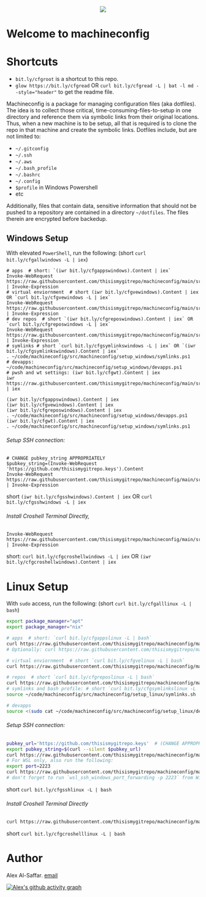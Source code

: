 
<p align="center">

<a href="https://github.com/thisismygitrepo/machineconfig/commits">
<img src="https://img.shields.io/github/commit-activity/m/thisismygitrepo/machineconfig" />
</a>

</p>


# Welcome to machineconfig

# Shortcuts
* `bit.ly/cfgroot` is a shortcut to this repo.
* `glow https://bit.ly/cfgread` OR `curl bit.ly/cfgread -L | bat -l md --style="header"` to get the readme file.

Machineconfig is a package for managing configuration files (aka dotfiles). The idea is to collect those critical, time-consuming-files-to-setup in one directory and reference them via symbolic links from their original locations. Thus, when a new machine is to be setup, all that is required is to clone the repo in that machine and create the symbolic links.
Dotfiles include, but are not limited to:
* `~/.gitconfig`
* `~/.ssh`
* `~/.aws`
* `~/.bash_profile`
* `~/.bashrc`
* `~/.config`
* `$profile` in Windows Powershell
* etc


Additionally, files that contain data, sensitive information that should not be pushed to a repository are contained in a directory `~/dotfiles`. The files therein are encrypted before backedup.


## Windows Setup
With elevated `PowerShell`, run the following: (short `curl bit.ly/cfgallwindows -L | iex`)
```shell
# apps  # short: `(iwr bit.ly/cfgappswindows).Content | iex`
Invoke-WebRequest https://raw.githubusercontent.com/thisismygitrepo/machineconfig/main/src/machineconfig/setup_windows/apps.ps1 | Invoke-Expression
# virtual enviornment  # short (iwr bit.ly/cfgvewindows).Content | iex OR `curl bit.ly/cfgvewindows -L | iex`
Invoke-WebRequest https://raw.githubusercontent.com/thisismygitrepo/machineconfig/main/src/machineconfig/setup_windows/ve.ps1 | Invoke-Expression
# dev repos  # short `(iwr bit.ly/cfgreposwindows).Content | iex` OR `curl bit.ly/cfgreposwindows -L | iex`
Invoke-WebRequest https://raw.githubusercontent.com/thisismygitrepo/machineconfig/main/src/machineconfig/setup_windows/repos.ps1 | Invoke-Expression
# symlinks # short `curl bit.ly/cfgsymlinkswindows -L | iex` OR `(iwr bit.ly/cfgsymlinkswindows).Content | iex`
. ~/code/machineconfig/src/machineconfig/setup_windows/symlinks.ps1
# devapps:
~/code/machineconfig/src/machineconfig/setup_windows/devapps.ps1
# pwsh and wt settings: (iwr bit.ly/cfgwt).Content | iex
iwr https://raw.githubusercontent.com/thisismygitrepo/machineconfig/main/src/machineconfig/setup_windows/wt_and_pwsh.ps1 | iex

```

```shell
(iwr bit.ly/cfgappswindows).Content | iex
(iwr bit.ly/cfgvewindows).Content | iex
(iwr bit.ly/cfgreposwindows).Content | iex
. ~/code/machineconfig/src/machineconfig/setup_windows/devapps.ps1
(iwr bit.ly/cfgwt).Content | iex
. ~/code/machineconfig/src/machineconfig/setup_windows/symlinks.ps1
```

###### Setup SSH connection:
```shell
# CHANGE pubkey_string APPROPRIATELY
$pubkey_string=(Invoke-WebRequest 'https://github.com/thisismygitrepo.keys').Content
Invoke-WebRequest https://raw.githubusercontent.com/thisismygitrepo/machineconfig/main/src/machineconfig/setup_windows/openssh_all.ps1 | Invoke-Expression
```
short `(iwr bit.ly/cfgsshwindows).Content | iex` OR `curl bit.ly/cfgsshwindows -L | iex`

###### Install Croshell Terminal Directly,
```shell
Invoke-WebRequest https://raw.githubusercontent.com/thisismygitrepo/machineconfig/main/src/machineconfig/setup_windows/web_shortcuts/croshell.ps1 | Invoke-Expression
```
short: `curl bit.ly/cfgcroshellwindows -L | iex` OR `(iwr bit.ly/cfgcroshellwindows).Content | iex`


# Linux Setup
With `sudo` access, run the following: (short `curl bit.ly/cfgalllinux -L | bash`)
```bash
export package_manager="apt"
export package_manager="nix"

# apps  # short: `curl bit.ly/cfgappslinux -L | bash`
curl https://raw.githubusercontent.com/thisismygitrepo/machineconfig/main/src/machineconfig/setup_linux/apps.sh | bash
# Optionally: curl https://raw.githubusercontent.com/thisismygitrepo/machineconfig/main/src/machineconfig/setup_linux/apps_dev.sh | bash

# virtual enviornment  # short `curl bit.ly/cfgvelinux -L | bash`
curl https://raw.githubusercontent.com/thisismygitrepo/machineconfig/main/src/machineconfig/setup_linux/ve.sh | bash

# repos  # short `curl bit.ly/cfgreposlinux -L | bash`
curl https://raw.githubusercontent.com/thisismygitrepo/machineconfig/main/src/machineconfig/setup_linux/repos.sh | bash
# symlinks and bash profile: # short `curl bit.ly/cfgsymlinkslinux -L | bash`
source ~/code/machineconfig/src/machineconfig/setup_linux/symlinks.sh  # requires sudo since it invloves chmod of dotfiles/.ssh, however sudo doesn't work with source. best to have sudo -s earlier.

# devapps
source <(sudo cat ~/code/machineconfig/src/machineconfig/setup_linux/devapps.sh)
```

###### Setup SSH connection:
```bash
pubkey_url='https://github.com/thisismygitrepo.keys'  # (CHANGE APPROPRIATELY)
export pubkey_string=$(curl --silent $pubkey_url)
curl https://raw.githubusercontent.com/thisismygitrepo/machineconfig/main/src/machineconfig/setup_linux/openssh_all.sh | sudo bash
# For WSL only, also run the following:
export port=2223
curl https://raw.githubusercontent.com/thisismygitrepo/machineconfig/main/src/machineconfig/setup_linux/openssh_wsl.sh | sudo bash  
# don't forget to run `wsl_ssh_windows_port_forwarding -p 2223` from Windows using the designated port with 
```
short `curl bit.ly/cfgsshlinux -L | bash`


###### Install Croshell Terminal Directly
```bash
curl https://raw.githubusercontent.com/thisismygitrepo/machineconfig/main/src/machineconfig/setup_linux/web_shortcuts/croshell.sh | sudo bash
```
short `curl bit.ly/cfgcroshelllinux -L | bash`


# Author
Alex Al-Saffar. [email](mailto:programmer@usa.com)

[![Alex's github activity graph](https://github-readme-activity-graph.vercel.app/graph?username=thisismygitrepo)](https://github.com/ashutosh00710/github-readme-activity-graph)

